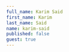 ```yaml
---
full_name: Karim Said
first_name: Karim
last_name: Said
name: karim-said
published: false
guest: true
---
```


